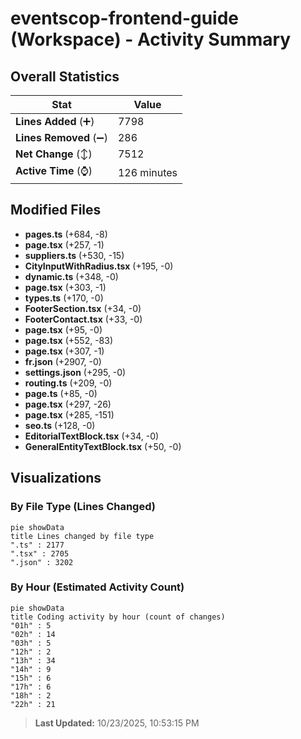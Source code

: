 # eventscop-frontend-guide (Workspace) - Activity Summary 

## Overall Statistics

| Stat                   | Value                                                             |
| ---------------------- | ----------------------------------------------------------------- |
| **Lines Added** (➕)   | 7798                                          |
| **Lines Removed** (➖) | 286                                        |
| **Net Change** (↕)    | 7512                |
| **Active Time** (⌚)   | 126 minutes |


## Modified Files
- **pages.ts** (+684, -8)
- **page.tsx** (+257, -1)
- **suppliers.ts** (+530, -15)
- **CityInputWithRadius.tsx** (+195, -0)
- **dynamic.ts** (+348, -0)
- **page.tsx** (+303, -1)
- **types.ts** (+170, -0)
- **FooterSection.tsx** (+34, -0)
- **FooterContact.tsx** (+33, -0)
- **page.tsx** (+95, -0)
- **page.tsx** (+552, -83)
- **page.tsx** (+307, -1)
- **fr.json** (+2907, -0)
- **settings.json** (+295, -0)
- **routing.ts** (+209, -0)
- **page.ts** (+85, -0)
- **page.tsx** (+297, -26)
- **page.tsx** (+285, -151)
- **seo.ts** (+128, -0)
- **EditorialTextBlock.tsx** (+34, -0)
- **GeneralEntityTextBlock.tsx** (+50, -0)

## Visualizations

### By File Type (Lines Changed)

```mermaid
pie showData
title Lines changed by file type
".ts" : 2177
".tsx" : 2705
".json" : 3202
```

### By Hour (Estimated Activity Count)

```mermaid
pie showData
title Coding activity by hour (count of changes)
"01h" : 5
"02h" : 14
"03h" : 5
"12h" : 2
"13h" : 34
"14h" : 9
"15h" : 6
"17h" : 6
"18h" : 2
"22h" : 21
```


> **Last Updated:** 10/23/2025, 10:53:15 PM